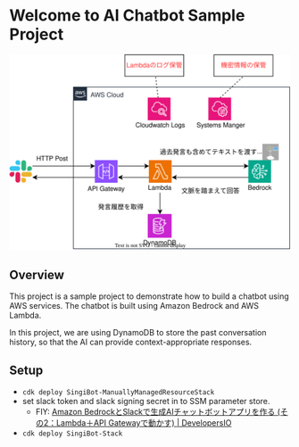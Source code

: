 # Welcome to AI Chatbot Sample Project

![Architecture](./Architecture.drawio.svg)

## Overview

This project is a sample project to demonstrate how to build a chatbot using AWS services. The chatbot is built using Amazon Bedrock and AWS Lambda.

In this project, we are using DynamoDB to store the past conversation history, so that the AI can provide context-appropriate responses. 

## Setup

* `cdk deploy SingiBot-ManuallyManagedResourceStack` 
* set slack token and slack signing secret in to SSM parameter store.
  * FIY: [Amazon BedrockとSlackで生成AIチャットボットアプリを作る (その2：Lambda＋API Gatewayで動かす) | DevelopersIO](https://dev.classmethod.jp/articles/amazon-bedrock-slack-chat-bot-part2/#%25E6%2589%258B%25E9%25A0%2586(1)%2520Slack%25E5%2581%25B4%25E3%2581%25AE%25E8%25A8%25AD%25E5%25AE%259A)
* `cdk deploy SingiBot-Stack`
